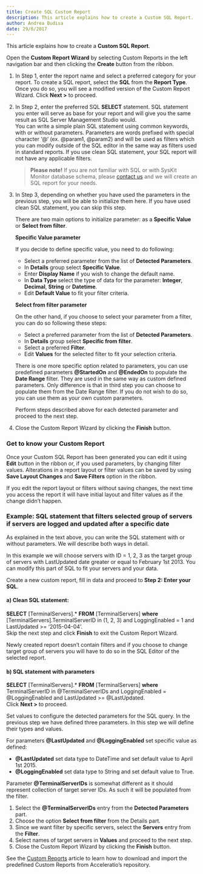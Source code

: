 ```yaml
---
title: Create SQL Custom Report
description: This article explains how to create a Custom SQL Report.
author: Andrea Budisa
date: 29/6/2017
---
```

This article explains how to create a **Custom SQL Report**.

Open the **Custom Report Wizard** by selecting Custom Reports in the left navigation bar and then clicking the **Create** button from the ribbon.

1. In Step 1, enter the report name and select a preferred category for your report. To create a SQL report, select the **SQL** from the **Report Type**. Once you do so, you will see a modified version of the Custom Report Wizard. Click **Next >** to proceed.

2. In Step 2, enter the preferred SQL **SELECT** statement. SQL statement you enter will serve as base for your report and will give you the same result as SQL Server Management Studio would.  
You can write a simple plain SQL statement using common keywords, with or without parameters. Parameters are words prefixed with special character ‘@‘ (ex. @param1, @param2) and will be used as filters which you can modify outside of the SQL editor in the same way as filters used in standard reports. If you use clean SQL statement, your SQL report will not have any applicable filters.

   > **Please note!** If you are not familiar with SQL or with SysKit Monitor database schema, please [contact us](https://www.syskit.com/contact-us) and we will create an SQL report for your needs.

3. In Step 3, depending on whether you have used the parameters in the previous step, you will be able to initialize them here. If you have used clean SQL statement, you can skip this step.

   There are two main options to initialize parameter: as a **Specific Value** or **Select from filter**.

   **Specific Value parameter**

   If you decide to define specific value, you need to do following:
   * Select a preferred parameter from the list of **Detected Parameters**.
   * In **Details** group select **Specific Value**.
   * Enter **Display Name** if you wish to change the default name.
   * In **Data Type** select the type of data for the parameter: **Integer**, **Decimal**, **String** or **Datetime**. 
   * Edit **Default Value** to fit your filter criteria.

   **Select from filter parameter**

   On the other hand, if you choose to select your parameter from a filter, you can do so following these steps:

   * Select a preferred parameter from the list of **Detected Parameters**.
   * In **Details** group select **Specific from filter**.
   * Select a preferred **Filter**.
   * Edit **Values** for the selected filter to fit your selection criteria.

   There is one more specific option related to parameters, you can use predefined parameters **@StartedOn** and **@EndedOn** to populate the **Date Range** filter. They are used in the same way as custom defined parameters. Only difference is that in third step you can choose to populate them from the Date Range filter. If you do not wish to do so, you can use them as your own custom parameters.

   Perform steps described above for each detected parameter and proceed to the next step.  
4. Close the Custom Report Wizard by clicking the **Finish** button.

### Get to know your Custom Report

Once your Custom SQL Report has been generated you can edit it using **Edit** button in the ribbon or, if you used parameters, by changing filter values. Alterations in a report layout or filter values can be saved by using **Save Layout Changes** and **Save Filters** option in the ribbon.

If you edit the report layout or filters without saving changes, the next time you access the report it will have initial layout and filter values as if the change didn’t happen.

### Example: SQL statement that filters selected group of servers if servers are logged and updated after a specific date

As explained in the text above, you can write the SQL statement with or without parameters. We will describe both ways in detail.

In this example we will choose servers with ID = 1, 2, 3 as the target group of servers with LastUpdated date greater or equal to February 1st 2013. You can modify this part of SQL to fit your servers and your data.

Create a new custom report, fill in data and proceed to **Step 2: Enter your SQL**.

#### a) Clean SQL statement:

**SELECT** [TerminalServers].* **FROM** [TerminalServers] **where** [TerminalServers].TerminalServerID in (1, 2, 3) and LoggingEnabled = 1 and LastUpdated >= ‘2015-04-04’.  
Skip the next step and click **Finish** to exit the Custom Report Wizard.

Newly created report doesn’t contain filters and if you choose to change target group of servers you will have to do so in the SQL Editor of the selected report.

#### b) SQL statement with parameters

**SELECT** [TerminalServers].* **FROM** [TerminalServers] **where** TerminalServerID in @TerminalServerIDs and LoggingEnabled = @LoggingEnabled and LastUpdated >= @LastUpdated.  
Click **Next >** to proceed. 

Set values to configure the detected parameters for the SQL query. In the previous step we have defined three parameters. In this step we will define their types and values.

For parameters **@LastUpdated** and **@LoggingEnabled** set specific value as defined:
* **@LastUpdated** set data type to DateTime and set default value to April 1st 2015.
* **@LoggingEnabled** set data type to String and set default value to True.

Parameter **@TerminalServerIDs** is somewhat different as it should represent collection of target server IDs. As such it will be populated from the filter.

1. Select the **@TerminalServerIDs** entry from the **Detected Parameters** part.
2. Choose the option **Select from filter** from the Details part.
3. Since we want filter by specific servers, select the **Servers** entry from the **Filter**.
4. Select names of target servers in **Values** and proceed to the next step.  
5. Close the Custom Report Wizard by clicking the **Finish** button.

See the [Custom Reports](#internal/get-to-know-syskit-monitor/reports/custom-reports) article to learn how to download and import the predefined Custom Reports from Acceleratio’s repository.
